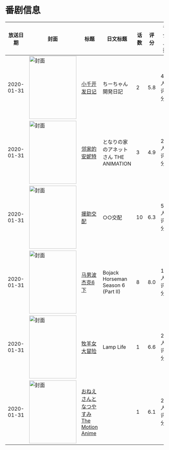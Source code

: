 # 番剧信息

|放送日期|封面|标题|日文标题|话数|评分|评分人数|
|---|---|---|---|---|---|---|
|2020-01-31|<img src="/img/no_icon_subject.png" alt="封面" style="width:150px;height:200px;object-fit:cover;">|[小千开发日记](https://bangumi.tv/subject/292784)|ちーちゃん開発日記|2|5.8|427人评分|
|2020-01-31|<img src="/img/no_icon_subject.png" alt="封面" style="width:150px;height:200px;object-fit:cover;">|[邻家的安妮特](https://bangumi.tv/subject/293859)|となりの家のアネットさん THE ANIMATION|3|4.9|219人评分|
|2020-01-31|<img src="/img/no_icon_subject.png" alt="封面" style="width:150px;height:200px;object-fit:cover;">|[援助交配](https://bangumi.tv/subject/294669)|○○交配|10|6.3|543人评分|
|2020-01-31|<img src="//lain.bgm.tv/pic/cover/c/89/23/299277_8Xhv8.jpg" alt="封面" style="width:150px;height:200px;object-fit:cover;">|[马男波杰克6 下](https://bangumi.tv/subject/299277)|Bojack Horseman Season 6 (Part II)|8|8.0|140人评分|
|2020-01-31|<img src="//lain.bgm.tv/pic/cover/c/2d/eb/308841_a2kvC.jpg" alt="封面" style="width:150px;height:200px;object-fit:cover;">|[牧羊女大冒险](https://bangumi.tv/subject/308841)|Lamp Life|1|6.6|20人评分|
|2020-01-31|<img src="/img/no_icon_subject.png" alt="封面" style="width:150px;height:200px;object-fit:cover;">|[おねえさんとなつやすみ The Motion Anime](https://bangumi.tv/subject/316001)||1|6.1|24人评分|
